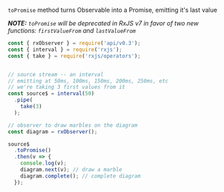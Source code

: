<!--
name:		
title:		toPromise
pageTitle:	toPromise — RxJS Observable method example + marble diagram
desc:		
docsUrl:	https://rxjs.dev/api/index/class/Observable#toPromise
-->

`toPromise` method turns Observable into a Promise, emitting it's last value

_**NOTE:** `toPromise` will be deprecated in RxJS v7 in favor of two new functions: `firstValueFrom` and `lastValueFrom`_

```js
const { rxObserver } = require('api/v0.3');
const { interval } = require('rxjs');
const { take } = require('rxjs/operators');


// source stream -- an interval
// emitting at 50ms, 100ms, 150ms, 200ms, 250ms, etc
// we're taking 3 first values from it
const source$ = interval(50)
  .pipe(
    take(3)
  );

// observer to draw marbles on the diagram
const diagram = rxObserver();

source$
  .toPromise()
  .then(v => {
    console.log(v);
    diagram.next(v); // draw a marble
    diagram.complete(); // complete diagram
  });
```